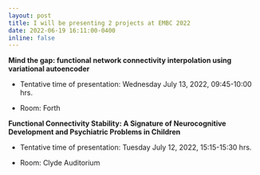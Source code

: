 ```yaml
---
layout: post
title: I will be presenting 2 projects at EMBC 2022
date: 2022-06-19 16:11:00-0400
inline: false
---
```


**Mind the gap: functional network connectivity interpolation using variational autoencoder**

- Tentative time of presentation: Wednesday July 13, 2022, 09:45-10:00 hrs.

- Room: Forth

**Functional Connectivity Stability: A Signature of Neurocognitive Development and Psychiatric Problems in Children**

- Tentative time of presentation: Tuesday July 12, 2022, 15:15-15:30 hrs.

- Room: Clyde Auditorium